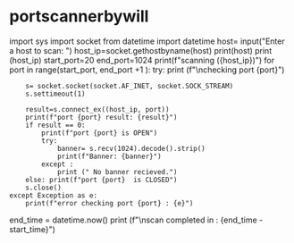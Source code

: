 # portscannerbywill
import sys
import socket 
from datetime import datetime 
host= input("Enter a host to scan: ")
host_ip=socket.gethostbyname(host)
print(host)
print (host_ip)
start_port=20
end_port=1024
print(f"scanning ({host_ip})")
for port in range(start_port, end_port +1 ):
    try:
        print (f"\nchecking port {port}")
       
        s= socket.socket(socket.AF_INET, socket.SOCK_STREAM)
        s.settimeout(1)
      
        result=s.connect_ex((host_ip, port))
        print(f"port {port} result: {result}")
        if result == 0:
            print(f"port {port} is OPEN")
            try: 
                banner= s.recv(1024).decode().strip()
                print(f"Banner: {banner}")
            except :
                print (" No banner recieved.")
        else: print(f"port {port}  is CLOSED")       
        s.close()
    except Exception as e:
        print(f"error checking port {port} : {e}")
end_time = datetime.now()
print (f"\nscan completed in : {end_time - start_time}")        
